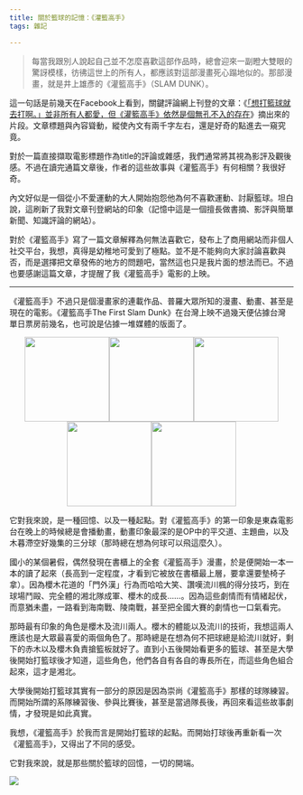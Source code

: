 ```yaml
---
title: 關於籃球的記憶：《灌籃高手》
tags: 雜記

---
```



> 每當我跟別人說起自己並不怎麼喜歡這部作品時，總會迎來一副瞪大雙眼的驚訝模樣，彷彿這世上的所有人，都應該對這部漫畫死心蹋地似的。那部漫畫，就是井上雄彥的《灌籃高手》（SLAM DUNK）。

這一句話是前幾天在Facebook上看到，關鍵評論網上刊登的文章：《[「想打籃球就去打啊。」並非所有人都愛，但《灌籃高手》依然是個無孔不入的存在](https://everylittled.com/article/179340?fbclid=IwAR1MWLbddgtTH8HJAjrzf4P7_-8nYk35YKEFwlGzUol9wrImVXRl6fvbVPM)》摘出來的片段。文章標題與內容聳動，縱使內文有兩千字左右，還是好奇的點進去一窺究竟。


對於一篇直接擷取電影標題作為title的評論或雜感，我們通常將其視為影評及觀後感。不過在讀完通篇文章後，作者的這些故事與《灌籃高手》有何相關？我很好奇。

內文好似是一個從小不愛運動的大人開始抱怨他為何不喜歡運動、討厭籃球。坦白說，這刷新了我對文章刊登網站的印象（記憶中這是一個擅長做書摘、影評與簡單新聞、知識評論的網站）。

對於《灌籃高手》寫了一篇文章解釋為何無法喜歡它，發布上了商用網站而非個人社交平台，我想，真得是幼稚地可愛到了極點。並不是不能夠向大家討論喜歡與否，而是選擇把文章發佈的地方的問題吧，當然這也只是我片面的想法而已。不過也要感謝這篇文章，才提醒了我《灌籃高手》電影的上映。

---

《灌籃高手》不過只是個漫畫家的連載作品、普羅大眾所知的漫畫、動畫、甚至是現在的電影。《灌籃高手The First Slam Dunk》在台灣上映不過幾天便佔據台灣單日票房前幾名，也可說是佔據一堆媒體的版面了。

<center class="half">
    <img src="https://p2.bahamut.com.tw/B/2KU/62/d4f5a386b85e460f519f13f5ad1h4be5.JPG?w=1000" width="150"/><img src="https://p2.bahamut.com.tw/B/2KU/57/1b58040de2044efbae7a17f02c1h4b95.JPG?w=1000" width="150"/><img src="https://p2.bahamut.com.tw/B/2KU/60/2043f740717589ac4b0e1c4c531h4bc5.JPG?w=1000" width="150"/><img src="https://p2.bahamut.com.tw/B/2KU/59/b62d41cc06003de7b1059671cb1h4bb5.JPG?w=1000" width="150"/><img src="https://p2.bahamut.com.tw/B/2KU/58/8de748397ebaa3d44526492a5d1h4ba5.JPG?w=1000" width="150"/>
    </center>

它對我來說，是一種回憶、以及一種起點。對《灌籃高手》的第一印象是東森電影台在晚上的時候總是會播動畫，動畫印象最深的是OP中的平交道、主題曲，以及木暮滯空好幾集的三分球（那時總在想為何球可以飛這麼久）。

國小的某個暑假，偶然發現在書櫃上的全套《灌籃高手》漫畫，於是便開始一本一本的讀了起來（長高到一定程度，才看到它被放在書櫃最上層，要拿還要墊椅子拿）。因為櫻木花道的「門外漢」行為而哈哈大笑、讚嘆流川楓的得分技巧，到在球場鬥毆、完全體的湘北隊成軍、櫻木的成長……。因為這些劇情而有情緒起伏，而意猶未盡，一路看到海南戰、陵南戰，甚至把全國大賽的劇情也一口氣看完。


那時最有印象的角色是櫻木及流川兩人。櫻木的體能以及流川的技術，我想這兩人應該也是大眾最喜愛的兩個角色了。那時總是在想為何不把球總是給流川就好，剩下的赤木以及櫻木負責搶籃板就好了。直到小五後開始看更多的籃球、甚至是大學後開始打籃球後才知道，這些角色，他們各自有各自的專長所在，而這些角色組合起來，這才是湘北。

大學後開始打籃球其實有一部分的原因是因為崇尚《灌籃高手》那樣的球隊練習。而開始所謂的系隊練習後、參與比賽後，甚至是當過隊長後，再回來看這些故事劇情，才發現是如此真實。

我想，《灌籃高手》於我而言是開始打籃球的起點。而開始打球後再重新看一次《灌籃高手》，又得出了不同的感受。

它對我來說，就是那些關於籃球的回憶，一切的開端。

![](https://image1.thenewslens.com/2023/1/2z483sbpocpc0sybz826crxu8nezx0.jpg?auto=compress&q=80&w=1080)